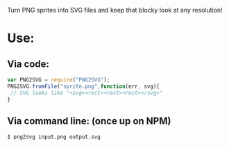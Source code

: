 Turn PNG sprites into SVG files and keep that blocky look at any resolution! 

# Use:

## Via code:
```javascript
var PNG2SVG = require("PNG2SVG");
PNG2SVG.fromFile("sprite.png",function(err, svg){
 // SVG looks like "<svg><rect><rect><rect></svg>"
}
```

## Via command line: (once up on NPM)
```bash
$ png2svg input.png output.svg
```
